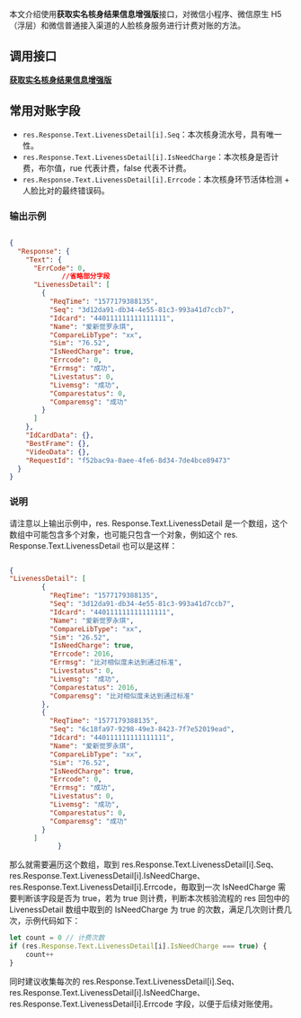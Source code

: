 ﻿本文介绍使用**获取实名核身结果信息增强版**接口，对微信小程序、微信原生 H5（浮层）和微信普通接入渠道的人脸核身服务进行计费对账的方法。

## 调用接口
**[获取实名核身结果信息增强版](https://cloud.tencent.com/document/product/1007/41957)**

## 常用对账字段

- `res.Response.Text.LivenessDetail[i].Seq`：本次核身流水号，具有唯一性。
- `res.Response.Text.LivenessDetail[i].IsNeedCharge`：本次核身是否计费，布尔值，rue 代表计费，false 代表不计费。
- `res.Response.Text.LivenessDetail[i].Errcode`：本次核身环节活体检测 + 人脸比对的最终错误码。

### 输出示例


```json

{
  "Response": {
    "Text": {
      "ErrCode": 0,
		     //省略部分字段
      "LivenessDetail": [
        {
          "ReqTime": "1577179388135",
          "Seq": "3d12da91-db34-4e55-81c3-993a41d7ccb7",
          "Idcard": "440111111111111111",
          "Name": "爱新觉罗永琪",
          "CompareLibType": "xx",
          "Sim": "76.52",
          "IsNeedCharge": true,
          "Errcode": 0,
          "Errmsg": "成功",
          "Livestatus": 0,
          "Livemsg": "成功",
          "Comparestatus": 0,
          "Comparemsg": "成功"
        }
      ]
    },
    "IdCardData": {},
    "BestFrame": {},
    "VideoData": {},
    "RequestId": "f52bac9a-0aee-4fe6-8d34-7de4bce89473"
  }
}
```


### 说明
请注意以上输出示例中，res. Response.Text.LivenessDetail 是一个数组，这个数组中可能包含多个对象，也可能只包含一个对象，例如这个 res. Response.Text.LivenessDetail 也可以是这样：

```json

{
"LivenessDetail": [
        {
          "ReqTime": "1577179388135",
          "Seq": "3d12da91-db34-4e55-81c3-993a41d7ccb7",
          "Idcard": "440111111111111111",
          "Name": "爱新觉罗永琪",
          "CompareLibType": "xx",
          "Sim": "26.52",
          "IsNeedCharge": true,
          "Errcode": 2016,
          "Errmsg": "比对相似度未达到通过标准",
          "Livestatus": 0,
          "Livemsg": "成功",
          "Comparestatus": 2016,
          "Comparemsg": "比对相似度未达到通过标准"
        },
        {
          "ReqTime": "1577179388135",
          "Seq": "6c18fa97-9298-49e3-8423-7f7e52019ead",
          "Idcard": "440111111111111111",
          "Name": "爱新觉罗永琪",
          "CompareLibType": "xx",
          "Sim": "76.52",
          "IsNeedCharge": true,
          "Errcode": 0,
          "Errmsg": "成功",
          "Livestatus": 0,
          "Livemsg": "成功",
          "Comparestatus": 0,
          "Comparemsg": "成功"
        }
      ]
			}
```

那么就需要遍历这个数组，取到 res.Response.Text.LivenessDetail[i].Seq、res.Response.Text.LivenessDetail[i].IsNeedCharge、<br>res.Response.Text.LivenessDetail[i].Errcode，毎取到一次 IsNeedCharge 需要判断该字段是否为 true，若为 true 则计费，判断本次核验流程的 res 回包中的 LivenessDetail 数组中取到的 IsNeedCharge 为 true 的次数，满足几次则计费几次，示例代码如下：

```js
let count = 0 // 计费次数
if (res.Response.Text.LivenessDetail[i].IsNeedCharge === true) {
    count++
} 
```

同时建议收集每次的 res.Response.Text.LivenessDetail[i].Seq、<br>res.Response.Text.LivenessDetail[i].IsNeedCharge、res.Response.Text.LivenessDetail[i].Errcode 字段，以便于后续对账使用。
